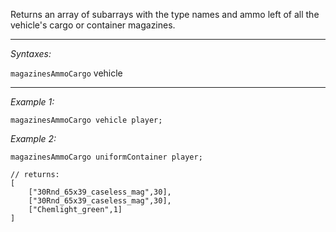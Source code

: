 Returns an array of subarrays with the type names and ammo left of all the vehicle's cargo or container magazines.


---
*Syntaxes:*

`magazinesAmmoCargo` vehicle

---
*Example 1:*

```sqf
magazinesAmmoCargo vehicle player;
```

*Example 2:*

```sqf
magazinesAmmoCargo uniformContainer player;
```

```sqf
// returns:
[
	["30Rnd_65x39_caseless_mag",30],
	["30Rnd_65x39_caseless_mag",30],
	["Chemlight_green",1]
]
```